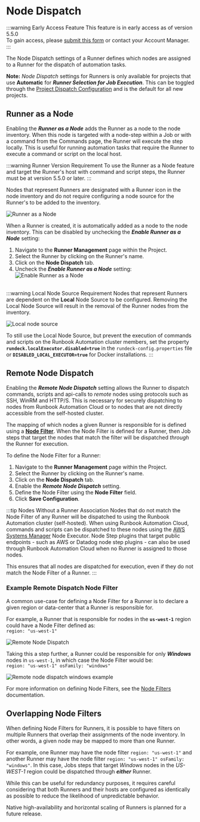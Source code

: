 # Node Dispatch

:::warning Early Access Feature
This feature is in early access as of version 5.5.0<br>
To gain access, please [submit this form](https://www.pagerduty.com/early-access/) or contact your Account Manager.
:::

The Node Dispatch settings of a Runner defines which nodes are assigned to a Runner for the dispatch of automation tasks.

**Note:** _Node Dispatch_ settings for Runners is only available for projects that use **Automatic** for **_Runner Selection for Job Execution_**. This can be toggled through the [Project Dispatch Configuration](/administration/runner/runner-management/project-dispatch-configuration) and is the default for all new projects.

## Runner as a Node
Enabling the _**Runner as a Node**_ adds the Runner as a node to the node inventory.  When this node is targeted with a node-step within a Job or with a command from the Commands page,
the Runner will execute the step locally. This is useful for running automation tasks that require the Runner to execute a command or script on the local host.

:::warning Runner Version Requirement
To use the Runner as a Node feature and target the Runner's host with command and script steps, the Runner must be at version 5.5.0 or later.
:::

Nodes that represent Runners are designated with a Runner icon in the node inventory and do not require configuring a node source for the Runner's to be added to the inventory.

![Runner as a Node](/assets/img/runners-as-nodes-inventory.png)<br>

When a Runner is created, it is automatically added as a node to the node inventory.  This can be disabled by unchecking the _**Enable Runner as a Node**_ setting:

1. Navigate to the **Runner Management** page within the Project.
2. Select the Runner by clicking on the Runner's name.
3. Click on the **Node Dispatch** tab.
4. Uncheck the _**Enable Runner as a Node**_ setting:
![Enable Runner as a Node](/assets/img/enable-runner-as-node.png)<br><br>

:::warning Local Node Source Requirement
Nodes that represent Runners are dependent on the **Local** Node Source to be configured.  Removing the Local Node Source will result in the removal of the Runner nodes from the inventory.

![Local node source](/assets/img/local-node-source.png)<br>

To still use the Local Node Source, but prevent the execution of commands and scripts on the Runbook Automation cluster members, set the property **`rundeck.localExecutor.disabled=true`** in the `rundeck-config.properties` file or **`DISABLED_LOCAL_EXECUTOR=true`** for Docker installations.
:::

## Remote Node Dispatch 

Enabling the _**Remote Node Dispatch**_ setting allows the Runner to dispatch commands, scripts and api-calls to _remote_ nodes using protocols such as SSH, WinRM and HTTP/S.  This is necessary for securely dispatching to nodes from Runbook Automation Cloud or to nodes that are not directly accessible from the self-hosted cluster.

The mapping of which nodes a given Runner is responsible for is defined using a [**Node Filter**](/manual/11-node-filters.html).  When the Node Filter is defined for a Runner, then Job steps that target the nodes that match the filter will be dispatched _through_ the Runner for execution.

To define the Node Filter for a Runner:
1. Navigate to the **Runner Management** page within the Project.
2. Select the Runner by clicking on the Runner's name.
3. Click on the **Node Dispatch** tab.
4. Enable the _**Remote Node Dispatch**_ setting.
5. Define the Node Filter using the **Node Filter** field.
6. Click **Save Configuration**.

:::tip Nodes Without a Runner Association
Nodes that do not match the Node Filter of any Runner will be dispatched to using the Runbook Automation cluster (self-hosted).  When using Runbook Automation Cloud, commands and scripts can be dispatched to these nodes using the [AWS Systems Manager](/manual/projects/node-execution/aws-ssm.html) Node Executor. Node Step plugins that target public endpoints - such as AWS or Datadog node step plugins - can also be used through Runbook Automation Cloud when no Runner is assigned to those nodes.

This ensures that all nodes are dispatched for execution, even if they do not match the Node Filter of a Runner.
:::

### Example Remote Dispatch Node Filter

A common use-case for defining a Node Filter for a Runner is to declare a given region or data-center that a Runner is responsible for.

For example, a Runner that is responsible for nodes in the **`us-west-1`** region could have a Node Filter defined as:<br>
```region: "us-west-1"```

![Remote Node Dispatch](/assets/img/remote-node-dispatch-example.png)<br>

Taking this a step further, a Runner could be responsible for only **_Windows_** nodes in `us-west-1`, in which case the Node Filter would be:<br>
```region: "us-west-1" osFamily: "windows"```

![Remote node dispatch windows example](/assets/img/remote-node-dispatch-windows-example.png)<br>

For more information on defining Node Filters, see the [Node Filters](/manual/11-node-filters.html) documentation.

## Overlapping Node Filters

When defining Node Filters for Runners, it is possible to have filters on multiple Runners that overlap their assignments of the node inventory. In other words, a given node may be mapped to more than one Runner.

For example, one Runner may have the node filter ```region: "us-west-1"``` and another Runner may have the node filter ```region: "us-west-1" osFamily: "windows"```.
In this case, Jobs steps that target _Windows_ nodes in the _US-WEST-1_ region could be dispatched through **_either_** Runner.

While this can be useful for redundancy purposes, it requires careful considering that both Runners and their hosts are configured as identically as possible to reduce the likelihood of unpredictable behavior.

Native high-availability and horizontal scaling of Runners is planned for a future release.